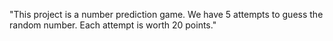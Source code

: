 "This project is a number prediction game. We have 5 attempts to guess the random number. Each attempt is worth 20 points."
